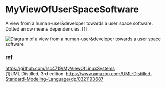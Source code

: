 # MyViewOfUserSpaceSoftware
A view from a human-user&developer towards a user space software.  
Dotted arrow means dependencies. [1]

![Diagram of a view from a human-user&developer towards a user space software](https://github.com/lsc4719/MyViewOfUserSpaceSoftware/blob/71724b3772b98febb6d49e9ada7c01d4483863d6/user-view.drawio.svg)

### ref 
https://github.com/lsc4719/MyViewOfLinuxSystems  
[1]UML Distilled, 3rd edition. https://www.amazon.com/UML-Distilled-Standard-Modeling-Language/dp/0321193687
